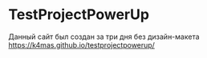 # TestProjectPowerUp
Данный сайт был создан за три дня без дизайн-макета
https://k4mas.github.io/testprojectpowerup/
